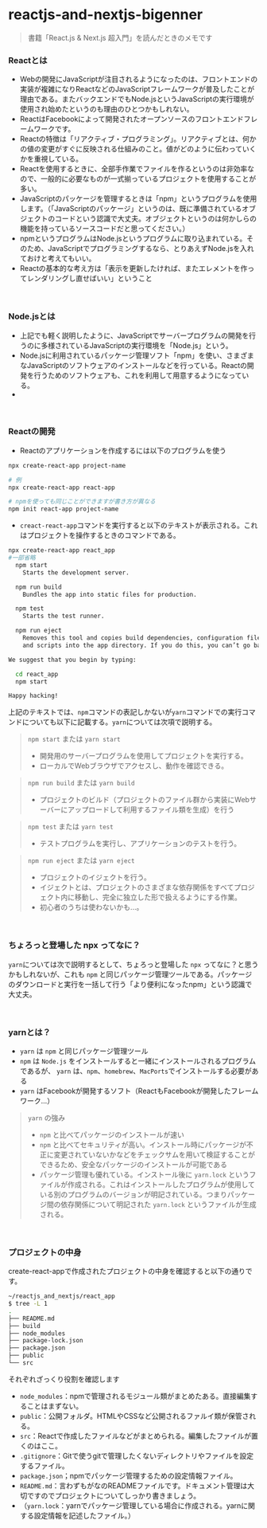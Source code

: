 # reactjs-and-nextjs-bigenner

> 書籍「React.js & Next.js 超入門」を読んだときのメモです

### Reactとは
* Webの開発にJavaScriptが注目されるようになったのは、フロントエンドの実装が複雑になりReactなどのJavaScriptフレームワークが普及したことが理由である。またバックエンドでもNode.jsというJavaScriptの実行環境が使用され始めたというのも理由のひとつかもしれない。
* ReactはFacebookによって開発されたオープンソースのフロントエンドフレームワークです。
* Reactの特徴は「リアクティブ・プログラミング」。リアクティブとは、何かの値の変更がすぐに反映される仕組みのこと。値がどのように伝わっていくかを重視している。
* Reactを使用するときに、全部手作業でファイルを作るというのは非効率なので、一般的に必要なものが一式揃っているプロジェクトを使用することが多い。
* JavaScriptのパッケージを管理するときは「npm」というプログラムを使用します。（「JavaScriptのパッケージ」というのは、既に準備されているオブジェクトのコードという認識で大丈夫。オブジェクトというのは何かしらの機能を持っているソースコードだと思ってください。）
* npmというプログラムはNode.jsというプログラムに取り込まれている。そのため、JavaScriptでプログラミングするなら、とりあえずNode.jsを入れておけと考えてもいい。
* Reactの基本的な考え方は「表示を更新したければ、またエレメントを作ってレンダリングし直せばいい」ということ

<br>

### Node.jsとは
* 上記でも軽く説明したように、JavaScriptでサーバープログラムの開発を行うのに多様されているJavaScriptの実行環境を「Node.js」という。
* Node.jsに利用されているパッケージ管理ソフト「npm」を使い、さまざまなJavaScriptのソフトウェアのインストールなどを行っている。Reactの開発を行うためのソフトウェアも、これを利用して用意するようになっている。
*

<br>

### Reactの開発
* Reactのアプリケーションを作成するには以下のプログラムを使う
```sh
npx create-react-app project-name

# 例
npx create-react-app react-app

# npmを使っても同じことができますが書き方が異なる
npm init react-app project-name
```
* `creact-react-app`コマンドを実行すると以下のテキストが表示される。これはプロジェクトを操作するときのコマンドである。
```sh
npx create-react-app react_app
#一部省略
  npm start
    Starts the development server.

  npm run build
    Bundles the app into static files for production.

  npm test
    Starts the test runner.

  npm run eject
    Removes this tool and copies build dependencies, configuration files
    and scripts into the app directory. If you do this, you can’t go back!

We suggest that you begin by typing:

  cd react_app
  npm start

Happy hacking!
```
上記のテキストでは、`npm`コマンドの表記しかないが`yarn`コマンドでの実行コマンドについても以下に記載する。`yarn`については次項で説明する。
>`npm start` または `yarn start`
> * 開発用のサーバープログラムを使用してプロジェクトを実行する。
> * ローカルでWebブラウザでアクセスし、動作を確認できる。

>`npm run build` または `yarn build`
>   * プロジェクトのビルド（プロジェクトのファイル群から実装にWebサーバーにアップロードして利用するファイル類を生成）を行う

>`npm test` または `yarn test`
>   * テストプログラムを実行し、アプリケーションのテストを行う。

>`npm run eject` または `yarn eject`
>   * プロジェクトのイジェクトを行う。
>   * イジェクトとは、プロジェクトのさまざまな依存関係をすべてプロジェクト内に移動し、完全に独立した形で扱えるようにする作業。
>   * 初心者のうちは使わないかも...。

<br>

### ちょろっと登場した npx ってなに？
`yarn`については次で説明するとして、ちょろっと登場した `npx` ってなに？と思うかもしれないが、これも `npm` と同じパッケージ管理ツールである。パッケージのダウンロードと実行を一括して行う「より便利になったnpm」という認識で大丈夫。

<br>

### yarnとは？
* `yarn` は `npm` と同じパッケージ管理ツール
* `npm` は `Node.js` をインストールすると一緒にインストールされるプログラムであるが、 `yarn` は、`npm`、`homebrew`、`MacPorts`でインストールする必要がある
* `yarn` はFacebookが開発するソフト（ReactもFacebookが開発したフレームワーク...）
>`yarn` の強み
>   * `npm` と比べてパッケージのインストールが速い
>   * `npm` と比べてセキュリティが高い。インストール時にパッケージが不正に変更されていないかなどをチェックサムを用いて検証することができるため、安全なパッケージのインストールが可能である
>   * パッケージ管理も優れている。インストール後に `yarn.lock` というファイルが作成される。これはインストールしたプログラムが使用している別のプログラムのバージョンが明記されている。つまりパッケージ間の依存関係について明記された `yarn.lock` というファイルが生成される。

<br>

### プロジェクトの中身
create-react-appで作成されたプロジェクトの中身を確認すると以下の通りです。
```sh
~/reactjs_and_nextjs/react_app
$ tree -L 1
.
├── README.md
├── build
├── node_modules
├── package-lock.json
├── package.json
├── public
└── src
```
それぞれざっくり役割を確認します
* `node_modules`：npmで管理されるモジュール類がまとめたある。直接編集することはまずない。
* `public`：公開フォルダ。HTMLやCSSなど公開されるファルイ類が保管される。
* `src`：Reactで作成したファイルなどがまとめられる。編集したファイルが置くのはここ。
* `.gitignore`：Gitで使うgitで管理したくないディレクトリやファイルを設定するファイル。
* `package.json`；npmでパッケージ管理するための設定情報ファイル。
* `README.md`：言わずもがなのREADMEファイルです。ドキュメント管理は大切ですのでプロジェクトについてしっかり書きましょう。
* （`yarn.lock`：yarnでパッケージ管理している場合に作成される。yarnに関する設定情報を記述したファイル。）





